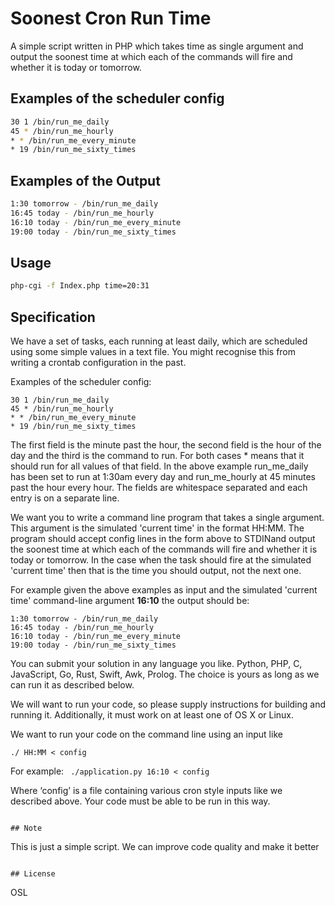 # Soonest Cron Run Time

A simple script written in PHP which takes time as single argument and output the soonest time at which each of the commands will fire and whether it is today or tomorrow.

## Examples of the scheduler config

```bash
30 1 /bin/run_me_daily
45 * /bin/run_me_hourly
* * /bin/run_me_every_minute
* 19 /bin/run_me_sixty_times

```
## Examples of the Output

```bash
1:30 tomorrow - /bin/run_me_daily
16:45 today - /bin/run_me_hourly
16:10 today - /bin/run_me_every_minute
19:00 today - /bin/run_me_sixty_times
```

## Usage

```bash
php-cgi -f Index.php time=20:31
````
## Specification
We have a set of tasks, each running at least daily, which are scheduled using some simple values in a text file. You might recognise this from writing a crontab configuration in the past.

Examples of the scheduler config:
```
30 1 /bin/run_me_daily
45 * /bin/run_me_hourly
* * /bin/run_me_every_minute
* 19 /bin/run_me_sixty_times
```

The first field is the minute past the hour, the second field is the hour of the day and the third is the command to run. For both cases * means that it should run for all values of that field. In the above example run_me_daily has been set to run at 1:30am every day and run_me_hourly at 45 minutes past the hour every hour. The fields are whitespace separated and each entry is on a separate line.


We want you to write a command line program that takes a single argument. This argument is the simulated 'current time' in the format HH:MM. The program should accept config lines in the form above to ​STDIN​ and output the soonest time at which each of the commands will fire and whether it is today or tomorrow. In the case when the task should fire at the simulated 'current time' then that is the time you should output, not the next one.


For example given the above examples as input and the simulated 'current time' command-line argument **16:10** the output should be:

```
1:30 tomorrow - /bin/run_me_daily 
16:45 today - /bin/run_me_hourly
16:10 today - /bin/run_me_every_minute 
19:00 today - /bin/run_me_sixty_times
```

You can submit your solution in ​any language​ you like. Python, PHP, C, JavaScript, Go, Rust, Swift, Awk, Prolog. The choice is yours as long as we can run it as described
below.

We will want to run your code, so please supply instructions for building and running it. Additionally, it must work on at least one of OS X or Linux.

We want to run your code on the command line using an input like

<code>./<your app> HH:MM < config</code>

For example: ​<code> ./application.py 16:10 < config</code>

Where ‘config’ is a file containing various cron style inputs like we described above. Your code must be able to be run in this way.
```

## Note
```
This is just a simple script. We can improve code quality and make it better
```

## License
```
OSL
```
